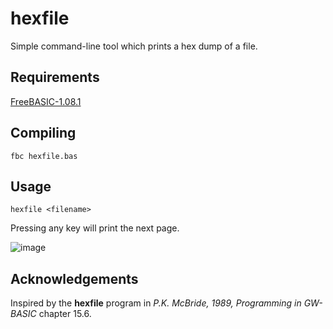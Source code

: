# hexfile

Simple command-line tool which prints a hex dump of a file. 

## Requirements

[FreeBASIC-1.08.1](https://freebasic.net/)

## Compiling

```
fbc hexfile.bas 
```

## Usage

```
hexfile <filename>
```

Pressing any key will print the next page.

![image](https://user-images.githubusercontent.com/404469/134071015-8a2486db-1a37-4dda-a92e-6ab37a1d312a.png)

## Acknowledgements

Inspired by the **hexfile** program in *P.K. McBride, 1989, Programming in GW-BASIC* chapter 15.6.
